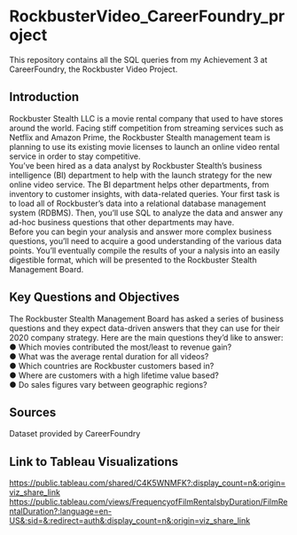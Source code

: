 # RockbusterVideo_CareerFoundry_project
This repository contains all the SQL queries from my Achievement 3 at CareerFoundry, the Rockbuster Video Project.

## Introduction
Rockbuster  Stealth  LLC  is  a  movie  rental  company  that  used  to have  stores  around  the   world.   Facing  stiff  competition  from  streaming services  such  as  Netflix  and  Amazon  Prime,   the  Rockbuster  Stealth  management  team is  planning  to  use  its  existing  movie  licenses  to   launch  an  online  video  rental  service  in  order  to  stay  competitive.       
You’ve  been  hired  as  a  data  analyst  by  Rockbuster  Stealth’s  business  intelligence (BI)   department  to  help  with  the  launch  strategy  for  the  new  online  video  service.  The  BI   department  helps  other  departments,  from  inventory  to  customer  insights,  with  data-related   queries.  Your  first  task  is  to  load  all  of  Rockbuster’s  data  into a   relational  database   management  system  (RDBMS).  Then,  you’ll  use  SQL  to  analyze  the  data  and  answer  any   ad-hoc  business  questions  that  other  departments  may  have.     
Before  you  can  begin  your  analysis  and  answer  more  complex  business  questions,  you’ll   need  to  acquire  a  good understanding  of  the  various  data  points.  You’ll  eventually  compile   the  results  of  your a nalysis  into  an  easily  digestible  format, which  will  be  presented  to  the   Rockbuster  Stealth  Management  Board.   

## Key Questions and Objectives
The  Rockbuster  Stealth  Management  Board  has  asked  a  series  of  business  questions  and   they  expect  data-driven  answers  that  they  can  use  for  their  2020  company  strategy.  Here  are   the  main  questions  they’d  like  to  answer:     
●	Which  movies  contributed  the  most/least  to  revenue  gain?     
●	What  was  the  average  rental  duration  for  all  videos?   
●	Which  countries  are  Rockbuster  customers based  in?   
●	Where  are  customers  with  a  high  lifetime  value  based?   
●	Do  sales  figures  vary  between  geographic  regions?   

## Sources
Dataset provided by CareerFoundry

## Link to Tableau Visualizations
https://public.tableau.com/shared/C4K5WNMFK?:display_count=n&:origin=viz_share_link
https://public.tableau.com/views/FrequencyofFilmRentalsbyDuration/FilmRentalDuration?:language=en-US&:sid=&:redirect=auth&:display_count=n&:origin=viz_share_link
